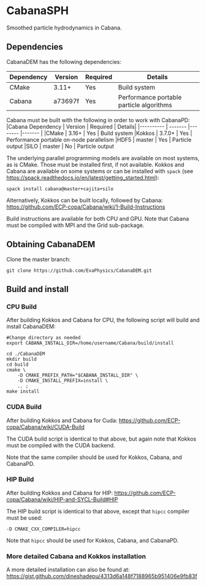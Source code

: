 # CabanaSPH

Smoothed particle hydrodynamics in Cabana.

## Dependencies
CabanaDEM has the following dependencies:

|Dependency | Version  | Required | Details|
|---------- | -------  |--------  |------- |
|CMake      | 3.11+    | Yes      | Build system
|Cabana     | a73697f  | Yes      | Performance portable particle algorithms

Cabana must be built with the following in order to work with CabanaPD:
|Cabana Dependency | Version | Required | Details|
|---------- | ------- |--------  |------- |
|CMake      | 3.16+   | Yes      | Build system
|Kokkos     | 3.7.0+  | Yes      | Performance portable on-node parallelism
|HDF5       | master  | Yes       | Particle output
|SILO       | master  | No       | Particle output

The underlying parallel programming models are available on most systems, as is
CMake. Those must be installed first, if not available. Kokkos and Cabana are
available on some systems or can be installed with `spack` (see
https://spack.readthedocs.io/en/latest/getting_started.html):

```
spack install cabana@master+cajita+silo
```

Alternatively, Kokkos can be built locally, followed by Cabana:
https://github.com/ECP-copa/Cabana/wiki/1-Build-Instructions

Build instructions are available for both CPU and GPU. Note that Cabana must be
compiled with MPI and the Grid sub-package.

## Obtaining CabanaDEM

Clone the master branch:

```
git clone https://github.com/ExaPhysics/CabanaDEM.git
```

## Build and install
### CPU Build

After building Kokkos and Cabana for CPU, the following script will build and install CabanaDEM:

```
#Change directory as needed
export CABANA_INSTALL_DIR=/home/username/Cabana/build/install

cd ./CabanaDEM
mkdir build
cd build
cmake \
    -D CMAKE_PREFIX_PATH="$CABANA_INSTALL_DIR" \
    -D CMAKE_INSTALL_PREFIX=install \
    .. ;
make install
```

### CUDA Build

After building Kokkos and Cabana for Cuda:
https://github.com/ECP-copa/Cabana/wiki/CUDA-Build

The CUDA build script is identical to that above, but again note that Kokkos
must be compiled with the CUDA backend.

Note that the same compiler should be used for Kokkos, Cabana, and CabanaPD.

### HIP Build

After building Kokkos and Cabana for HIP:
https://github.com/ECP-copa/Cabana/wiki/HIP-and-SYCL-Build#HIP

The HIP build script is identical to that above, except that `hipcc` compiler
must be used:

```
-D CMAKE_CXX_COMPILER=hipcc
```

Note that `hipcc` should be used for Kokkos, Cabana, and CabanaPD.


### More detailed Cabana and Kokkos installation

A more detailed installation can also be found at:
https://gist.github.com/dineshadepu/4313d6a148f7188965b951406e9fb83f
